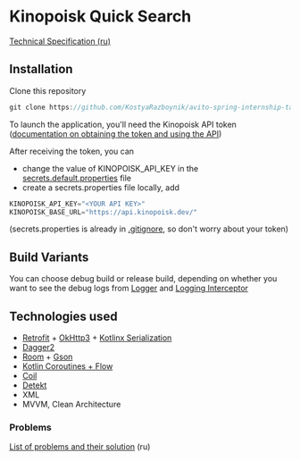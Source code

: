 # Kinopoisk Quick Search

[Technical Specification (ru)](https://github.com/avito-tech/android-trainee-assignment-2024?tab=readme-ov-file)

## Installation
Clone this repository
```gradle
git clone https://github.com/KostyaRazboynik/avito-spring-internship-task-2024-android
```
To launch the application, you'll need the Kinopoisk API token ([documentation on obtaining the token and using the API](https://api.kinopoisk.dev/documentation))

After receiving the token, you can
- change the value of KINOPOISK_API_KEY in the [secrets.default.properties](https://github.com/KostyaRazboynik/avito-spring-internship-task-2024-android/blob/master/secrets.default.properties#L1) file
- create a secrets.properties file locally, add
```kotlin
KINOPOISK_API_KEY="<YOUR API KEY>"
KINOPOISK_BASE_URL="https://api.kinopoisk.dev/"
```
(secrets.properties is already in [.gitignore](https://github.com/KostyaRazboynik/avito-spring-internship-task-2024-android/blob/master/.gitignore#L4), so don't worry about your token)

## Build Variants
You can choose debug build or release build, depending on whether you want to see the debug logs from [Logger](https://github.com/KostyaRazboynik/avito-spring-internship-task-2024-android/blob/master/core/utils/src/main/kotlin/com/kostyarazboynik/utils/Logger.kt) and [Logging Interceptor](https://github.com/square/okhttp/tree/master/okhttp-logging-interceptor)

## Technologies used

- [Retrofit](https://github.com/square/retrofit) + [OkHttp3](https://github.com/square/okhttp/tree/master) + [Kotlinx Serialization](https://github.com/Kotlin/kotlinx.serialization)
- [Dagger2](https://github.com/google/dagger)
- [Room](https://developer.android.com/training/data-storage/room) + [Gson](https://github.com/google/gson)
- [Kotlin Coroutines + Flow](https://github.com/Kotlin/kotlinx.coroutines)
- [Coil](https://coil-kt.github.io/coil/)
- [Detekt](https://detekt.dev/)
- XML
- MVVM, Clean Architecture

### Problems
[List of problems and their solution](https://github.com/KostyaRazboynik/avito-spring-internship-task-2024-android/blob/master/PROBLEMS_RU.md) (ru)


